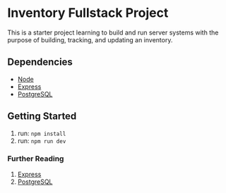 # Inventory Fullstack Project

This is a starter project learning to build and run server systems with the purpose of building, tracking, and updating an inventory.

## Dependencies

- [Node](https://nodejs.org/en)
- [Express](https://expressjs.com/)
- [PostgreSQL](https://www.postgresql.org/)

## Getting Started

1. run: `npm install`
1. run: `npm run dev`

### Further Reading

1. [Express](https://expressjs.com/)
1. [PostgreSQL](https://www.postgresql.org/)